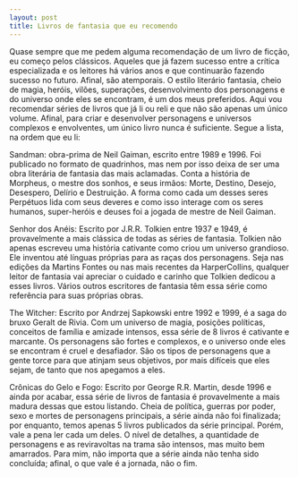 ```yaml
---
layout: post
title: Livros de fantasia que eu recomendo
---
```


Quase sempre que me pedem alguma recomendação de um livro de ficção, eu começo pelos clássicos. Aqueles que já fazem sucesso entre a crítica especializada e os leitores há vários anos e que continuarão fazendo sucesso no futuro. Afinal, são atemporais. O estilo literário fantasia, cheio de magia, heróis, vilões, superações, desenvolvimento dos personagens e do universo onde eles se encontram, é um dos meus preferidos. Aqui vou recomendar séries de livros que já li ou reli e que não são apenas um único volume. Afinal, para criar e desenvolver personagens e universos complexos e envolventes, um único livro nunca é suficiente. Segue a lista, na ordem que eu li:

Sandman: obra-prima de Neil Gaiman, escrito entre 1989 e 1996. Foi publicado no formato de quadrinhos, mas nem por isso deixa de ser uma obra literária de fantasia das mais aclamadas. Conta a história de Morpheus, o mestre dos sonhos, e seus irmãos: Morte, Destino, Desejo, Desespero, Delírio e Destruição. A forma como cada um desses seres Perpétuos lida com seus deveres e como isso interage com os seres humanos, super-heróis e deuses foi a jogada de mestre de Neil Gaiman.

Senhor dos Anéis: Escrito por J.R.R. Tolkien entre 1937 e 1949, é provavelmente a mais clássica de todas as séries de fantasia. Tolkien não apenas escreveu uma história cativante como criou um universo grandioso. Ele inventou até línguas próprias para as raças dos personagens. Seja nas edições da Martins Fontes ou nas mais recentes da HarperCollins, qualquer leitor de fantasia vai apreciar o cuidado e carinho que Tolkien dedicou a esses livros. Vários outros escritores de fantasia têm essa série como referência para suas próprias obras.

The Witcher: Escrito por Andrzej Sapkowski entre 1992 e 1999, é a saga do bruxo Geralt de Rivia. Com um universo de magia, posições políticas, conceitos de família e amizade intensos, essa série de 8 livros é cativante e marcante. Os personagens são fortes e complexos, e o universo onde eles se encontram é cruel e desafiador. São os tipos de personagens que a gente torce para que atinjam seus objetivos, por mais difíceis que eles sejam, de tanto que nos apegamos a eles.

Crônicas do Gelo e Fogo: Escrito por George R.R. Martin, desde 1996 e ainda por acabar, essa série de livros de fantasia é provavelmente a mais madura dessas que estou listando. Cheia de política, guerras por poder, sexo e mortes de personagens principais, a série ainda não foi finalizada; por enquanto, temos apenas 5 livros publicados da série principal. Porém, vale a pena ler cada um deles. O nível de detalhes, a quantidade de personagens e as reviravoltas na trama são intensos, mas muito bem amarrados. Para mim, não importa que a série ainda não tenha sido concluída; afinal, o que vale é a jornada, não o fim.
